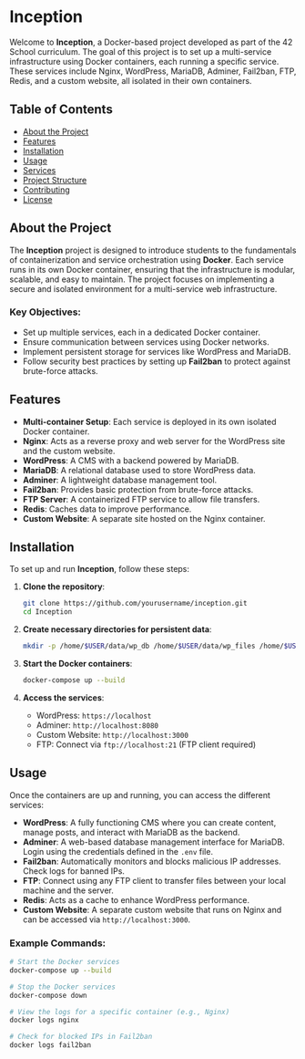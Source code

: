 # Inception

Welcome to **Inception**, a Docker-based project developed as part of the 42 School curriculum. The goal of this project is to set up a multi-service infrastructure using Docker containers, each running a specific service. These services include Nginx, WordPress, MariaDB, Adminer, Fail2ban, FTP, Redis, and a custom website, all isolated in their own containers.

## Table of Contents

- [About the Project](#about-the-project)
- [Features](#features)
- [Installation](#installation)
- [Usage](#usage)
- [Services](#services)
- [Project Structure](#project-structure)
- [Contributing](#contributing)
- [License](#license)

## About the Project

The **Inception** project is designed to introduce students to the fundamentals of containerization and service orchestration using **Docker**. Each service runs in its own Docker container, ensuring that the infrastructure is modular, scalable, and easy to maintain. The project focuses on implementing a secure and isolated environment for a multi-service web infrastructure.

### Key Objectives:
- Set up multiple services, each in a dedicated Docker container.
- Ensure communication between services using Docker networks.
- Implement persistent storage for services like WordPress and MariaDB.
- Follow security best practices by setting up **Fail2ban** to protect against brute-force attacks.

## Features

- **Multi-container Setup**: Each service is deployed in its own isolated Docker container.
- **Nginx**: Acts as a reverse proxy and web server for the WordPress site and the custom website.
- **WordPress**: A CMS with a backend powered by MariaDB.
- **MariaDB**: A relational database used to store WordPress data.
- **Adminer**: A lightweight database management tool.
- **Fail2ban**: Provides basic protection from brute-force attacks.
- **FTP Server**: A containerized FTP service to allow file transfers.
- **Redis**: Caches data to improve performance.
- **Custom Website**: A separate site hosted on the Nginx container.

## Installation

To set up and run **Inception**, follow these steps:

1. **Clone the repository**:
    ```bash
    git clone https://github.com/yourusername/inception.git
    cd Inception
    ```

2. **Create necessary directories for persistent data**:
    ```bash
    mkdir -p /home/$USER/data/wp_db /home/$USER/data/wp_files /home/$USER/data/ftp_logs /home/$USER/data/shared
    ```

3. **Start the Docker containers**:
    ```bash
    docker-compose up --build
    ```

4. **Access the services**:
   - WordPress: `https://localhost`
   - Adminer: `http://localhost:8080`
   - Custom Website: `http://localhost:3000`
   - FTP: Connect via `ftp://localhost:21` (FTP client required)

## Usage

Once the containers are up and running, you can access the different services:

- **WordPress**: A fully functioning CMS where you can create content, manage posts, and interact with MariaDB as the backend.
- **Adminer**: A web-based database management interface for MariaDB. Login using the credentials defined in the `.env` file.
- **Fail2ban**: Automatically monitors and blocks malicious IP addresses. Check logs for banned IPs.
- **FTP**: Connect using any FTP client to transfer files between your local machine and the server.
- **Redis**: Acts as a cache to enhance WordPress performance.
- **Custom Website**: A separate custom website that runs on Nginx and can be accessed via `http://localhost:3000`.

### Example Commands:

```bash
# Start the Docker services
docker-compose up --build

# Stop the Docker services
docker-compose down

# View the logs for a specific container (e.g., Nginx)
docker logs nginx

# Check for blocked IPs in Fail2ban
docker logs fail2ban

